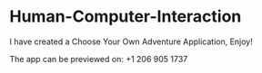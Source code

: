 # Human-Computer-Interaction

I have created a Choose Your Own Adventure Application, Enjoy!

The app can be previewed on: +1 206 905 1737
